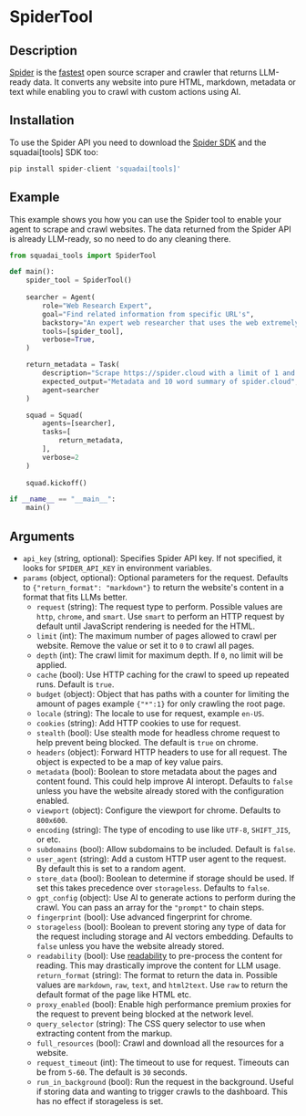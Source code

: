 # SpiderTool

## Description

[Spider](https://spider.cloud/?ref=squadai) is the [fastest](https://github.com/spider-rs/spider/blob/main/benches/BENCHMARKS.md#benchmark-results) open source scraper and crawler that returns LLM-ready data. It converts any website into pure HTML, markdown, metadata or text while enabling you to crawl with custom actions using AI.

## Installation

To use the Spider API you need to download the [Spider SDK](https://pypi.org/project/spider-client/) and the squadai[tools] SDK too:

```python
pip install spider-client 'squadai[tools]'
```

## Example

This example shows you how you can use the Spider tool to enable your agent to scrape and crawl websites. The data returned from the Spider API is already LLM-ready, so no need to do any cleaning there.

```python
from squadai_tools import SpiderTool

def main():
    spider_tool = SpiderTool()
    
    searcher = Agent(
        role="Web Research Expert",
        goal="Find related information from specific URL's",
        backstory="An expert web researcher that uses the web extremely well",
        tools=[spider_tool],
        verbose=True,
    )

    return_metadata = Task(
        description="Scrape https://spider.cloud with a limit of 1 and enable metadata",
        expected_output="Metadata and 10 word summary of spider.cloud",
        agent=searcher
    )

    squad = Squad(
        agents=[searcher],
        tasks=[
            return_metadata, 
        ],
        verbose=2
    )
    
    squad.kickoff()

if __name__ == "__main__":
    main()
```

## Arguments

- `api_key` (string, optional): Specifies Spider API key. If not specified, it looks for `SPIDER_API_KEY` in environment variables.
- `params` (object, optional): Optional parameters for the request. Defaults to `{"return_format": "markdown"}` to return the website's content in a format that fits LLMs better.
    - `request` (string): The request type to perform. Possible values are `http`, `chrome`, and `smart`. Use `smart` to perform an HTTP request by default until JavaScript rendering is needed for the HTML.
    - `limit` (int): The maximum number of pages allowed to crawl per website. Remove the value or set it to `0` to crawl all pages.
    - `depth` (int): The crawl limit for maximum depth. If `0`, no limit will be applied.
    - `cache` (bool): Use HTTP caching for the crawl to speed up repeated runs. Default is `true`.
    - `budget` (object): Object that has paths with a counter for limiting the amount of pages example `{"*":1}` for only crawling the root page.
    - `locale` (string): The locale to use for request, example `en-US`.
    - `cookies` (string): Add HTTP cookies to use for request.
    - `stealth` (bool): Use stealth mode for headless chrome request to help prevent being blocked. The default is `true` on chrome.
    - `headers` (object): Forward HTTP headers to use for all request. The object is expected to be a map of key value pairs.
    - `metadata` (bool): Boolean to store metadata about the pages and content found. This could help improve AI interopt. Defaults to `false` unless you have the website already stored with the configuration enabled.
    - `viewport` (object): Configure the viewport for chrome. Defaults to `800x600`.
    - `encoding` (string): The type of encoding to use like `UTF-8`, `SHIFT_JIS`, or etc.
    - `subdomains` (bool): Allow subdomains to be included. Default is `false`.
    - `user_agent` (string): Add a custom HTTP user agent to the request. By default this is set to a random agent.
    - `store_data` (bool): Boolean to determine if storage should be used. If set this takes precedence over `storageless`. Defaults to `false`.
    - `gpt_config` (object): Use AI to generate actions to perform during the crawl. You can pass an array for the `"prompt"` to chain steps.
    - `fingerprint` (bool): Use advanced fingerprint for chrome.
    - `storageless` (bool): Boolean to prevent storing any type of data for the request including storage and AI vectors embedding. Defaults to `false` unless you have the website already stored.
    - `readability` (bool): Use [readability](https://github.com/mozilla/readability) to pre-process the content for reading. This may drastically improve the content for LLM usage.
    `return_format` (string): The format to return the data in. Possible values are `markdown`, `raw`, `text`, and `html2text`. Use `raw` to return the default format of the page like HTML etc.
    - `proxy_enabled` (bool): Enable high performance premium proxies for the request to prevent being blocked at the network level.
    - `query_selector` (string): The CSS query selector to use when extracting content from the markup.
    - `full_resources` (bool): Crawl and download all the resources for a website.
    - `request_timeout` (int): The timeout to use for request. Timeouts can be from `5-60`. The default is `30` seconds.
    - `run_in_background` (bool): Run the request in the background. Useful if storing data and wanting to trigger crawls to the dashboard. This has no effect if storageless is set.
